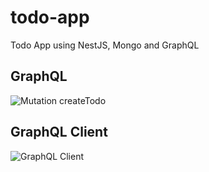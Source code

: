 # todo-app
Todo App using NestJS, Mongo and GraphQL

## GraphQL

![Mutation createTodo](https://raw.githubusercontent.com/jennndol/todo-app/master/static/create-todo.png "Mutation createTodo")

## GraphQL Client

![GraphQL Client](https://raw.githubusercontent.com/jennndol/todo-app/master/static/video.m4 "GraphQL Client")
